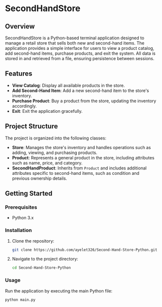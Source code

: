 # SecondHandStore

## Overview

SecondHandStore is a Python-based terminal application designed to manage a retail store that sells both new and second-hand items. The application provides a simple interface for users to view a product catalog, add second-hand items, purchase products, and exit the system. All data is stored in and retrieved from a file, ensuring persistence between sessions.

## Features

- **View Catalog**: Display all available products in the store.
- **Add Second-Hand Item**: Add a new second-hand item to the store's inventory.
- **Purchase Product**: Buy a product from the store, updating the inventory accordingly.
- **Exit**: Exit the application gracefully.

## Project Structure

The project is organized into the following classes:

- **Store**: Manages the store's inventory and handles operations such as adding, viewing, and purchasing products.
- **Product**: Represents a general product in the store, including attributes such as name, price, and category.
- **SecondHandProduct**: Inherits from `Product` and includes additional attributes specific to second-hand items, such as condition and previous ownership details.

## Getting Started

### Prerequisites

- Python 3.x

### Installation

1. Clone the repository:
    ```sh
    git clone https://github.com/ayelet326/Second-Hand-Store-Python.git
    ```

2. Navigate to the project directory:
    ```sh
    cd Second-Hand-Store-Python
    ```

### Usage

Run the application by executing the main Python file:
```sh
python main.py

